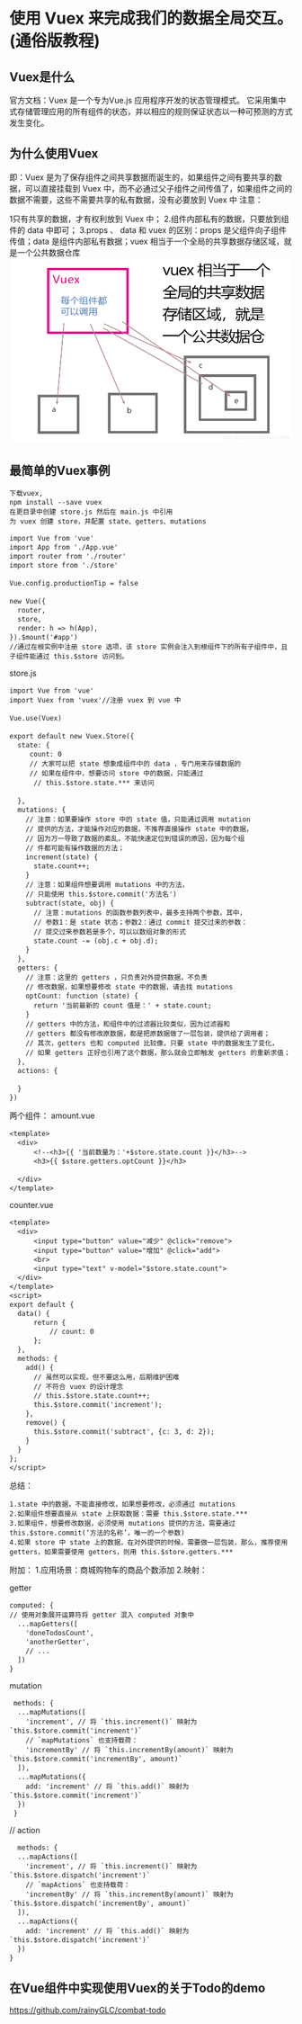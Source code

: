 # 使用 Vuex 来完成我们的数据全局交互。(通俗版教程)


## Vuex是什么
官方文档：Vuex 是一个专为Vue.js 应用程序开发的状态管理模式。 它采用集中式存储管理应用的所有组件的状态，并以相应的规则保证状态以一种可预测的方式发生变化。

## 为什么使用Vuex

即：Vuex 是为了保存组件之间共享数据而诞生的，如果组件之间有要共享的数据，可以直接挂载到 Vuex 中，而不必通过父子组件之间传值了，如果组件之间的数据不需要，这些不需要共享的私有数据，没有必要放到 Vuex 中
注意：

1只有共享的数据，才有权利放到 Vuex 中；
2.组件内部私有的数据，只要放到组件的 data 中即可；
3.props 、 data 和 vuex 的区别：props 是父组件向子组件传值；data 是组件内部私有数据；vuex 相当于一个全局的共享数据存储区域，就是一个公共数据仓库
![Image text](https://raw.githubusercontent.com/rainyGLC/gitPress/master/images/7.png)


## 最简单的Vuex事例

    下载vuex,
    npm install --save vuex
    在更目录中创建 store.js 然后在 main.js 中引用
    为 vuex 创建 store，并配置 state、getters、mutations

```vue
import Vue from 'vue'
import App from './App.vue'
import router from './router'
import store from './store'

Vue.config.productionTip = false

new Vue({
  router,
  store,
  render: h => h(App),
}).$mount('#app')
//通过在根实例中注册 store 选项，该 store 实例会注入到根组件下的所有子组件中，且子组件能通过 this.$store 访问到。
``` 

store.js
```vuex
import Vue from 'vue'
import Vuex from 'vuex'//注册 vuex 到 vue 中

Vue.use(Vuex)

export default new Vuex.Store({
  state: {
     count: 0
     // 大家可以把 state 想象成组件中的 data ，专门用来存储数据的
     // 如果在组件中，想要访问 store 中的数据，只能通过
      // this.$store.state.*** 来访问

  },
  mutations: {
    // 注意：如果要操作 store 中的 state 值，只能通过调用 mutation
    // 提供的方法，才能操作对应的数据，不推荐直接操作 state 中的数据，
    // 因为万一导致了数据的紊乱，不能快速定位到错误的原因，因为每个组
    // 件都可能有操作数据的方法；
    increment(state) {
      state.count++;
    }
    // 注意：如果组件想要调用 mutations 中的方法，
    // 只能使用 this.$store.commit('方法名')
    subtract(state, obj) {
      // 注意：mutations 的函数参数列表中，最多支持两个参数，其中，
      // 参数1：是 state 状态；参数2：通过 commit 提交过来的参数：
      // 提交过来参数若是多个，可以以数组对象的形式
      state.count -= (obj.c + obj.d);
    }
  },
  getters: {
    // 注意：这里的 getters ，只负责对外提供数据，不负责
    // 修改数据，如果想要修改 state 中的数据，请去找 mutations
    optCount: function (state) {
      return '当前最新的 count 值是：' + state.count;
    }
    // getters 中的方法，和组件中的过滤器比较类似，因为过滤器和
    // getters 都没有修改原数据，都是把原数据做了一层包装，提供给了调用者；
    // 其次，getters 也和 computed 比较像，只要 state 中的数据发生了变化，
    // 如果 getters 正好也引用了这个数据，那么就会立即触发 getters 的重新求值；
  },
  actions: {

  }
})
```

两个组件：
amount.vue
```vue
<template>
  <div>
      <!--<h3>{{ '当前数量为：'+$store.state.count }}</h3>-->
      <h3>{{ $store.getters.optCount }}</h3>

  </div>
</template>
```


counter.vue
```vue
<template>
  <div>
      <input type="button" value="减少" @click="remove">
      <input type="button" value="增加" @click="add">
      <br>
      <input type="text" v-model="$store.state.count">
  </div>
</template>
<script>
export default {
  data() {
      return {
          // count: 0
      };
  },
  methods: {
    add() {
      // 虽然可以实现，但不要这么用，后期维护困难
      // 不符合 vuex 的设计理念
      // this.$store.state.count++;
      this.$store.commit('increment');
    },
    remove() {
      this.$store.commit('subtract', {c: 3, d: 2});
    }
  }
};
</script>
```

总结：

    1.state 中的数据，不能直接修改，如果想要修改，必须通过 mutations
    2.如果组件想要直接从 state 上获取数据：需要 this.$store.state.***
    3.如果组件，想要修改数据，必须使用 mutations 提供的方法，需要通过 this.$store.commit(‘方法的名称’，唯一的一个参数)
    4.如果 store 中 state 上的数据，在对外提供的时候，需要做一层包装，那么，推荐使用 getters，如果需要使用 getters，则用 this.$store.getters.***


附加：
1.应用场景：商城购物车的商品个数添加
2.映射：

getter
```vue
computed: {
// 使用对象展开运算符将 getter 混入 computed 对象中
  ...mapGetters([
    'doneTodosCount',
    'anotherGetter',
    // ...
  ])
}
```

mutation
```vue
 methods: {
  ...mapMutations([
    'increment', // 将 `this.increment()` 映射为 `this.$store.commit('increment')`
    // `mapMutations` 也支持载荷：
    'incrementBy' // 将 `this.incrementBy(amount)` 映射为 `this.$store.commit('incrementBy', amount)`
  ]),
  ...mapMutations({
    add: 'increment' // 将 `this.add()` 映射为 `this.$store.commit('increment')`
  })
 }
```

// action
```vue
  methods: {
  ...mapActions([
    'increment', // 将 `this.increment()` 映射为 `this.$store.dispatch('increment')`
    // `mapActions` 也支持载荷：
    'incrementBy' // 将 `this.incrementBy(amount)` 映射为 `this.$store.dispatch('incrementBy', amount)`
  ]),
  ...mapActions({
    add: 'increment' // 将 `this.add()` 映射为 `this.$store.dispatch('increment')`
  })
}
```
## 在Vue组件中实现使用Vuex的关于Todo的demo
https://github.com/rainyGLC/combat-todo


























